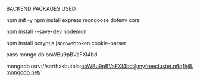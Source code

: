 BACKEND PACKAGES USED

npm init -y
npm install express mongoose dotenv cors

npm install --save-dev nodemon

npm install bcryptjs jsonwebtoken cookie-parser

pass mongo db
ooWBu9pBVaFXI4bd

mongodb+srv://sarthakbutola:ooWBu9pBVaFXI4bd@myfreecluster.n6q1hj8.mongodb.net/